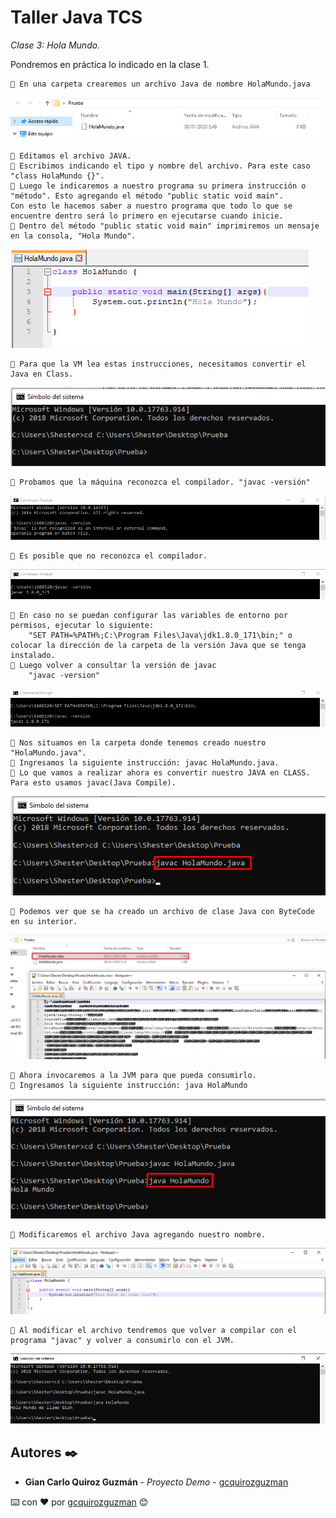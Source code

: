 # Taller Java TCS

_Clase 3: Hola Mundo._

Pondremos en práctica lo indicado en la clase 1. 

```
📢 En una carpeta crearemos un archivo Java de nombre HolaMundo.java
```

![Error: imagen no ha sido cargada](https://github.com/gcquirozguzman/java-tcs-202001/blob/master/imagenes/clase_03_01.png)

```
📢 Editamos el archivo JAVA.
📢 Escribimos indicando el tipo y nombre del archivo. Para este caso "class HolaMundo {}". 
📢 Luego le indicaremos a nuestro programa su primera instrucción o "método". Esto agregando el método "public static void main".
Con esto le hacemos saber a nuestro programa que todo lo que se encuentre dentro será lo primero en ejecutarse cuando inicie.
📢 Dentro del método "public static void main" imprimiremos un mensaje en la consola, "Hola Mundo". 
```

![Error: imagen no ha sido cargada](https://github.com/gcquirozguzman/java-tcs-202001/blob/master/imagenes/clase_03_02.png)

```
📢 Para que la VM lea estas instrucciones, necesitamos convertir el Java en Class.
```

![Error: imagen no ha sido cargada](https://github.com/gcquirozguzman/java-tcs-202001/blob/master/imagenes/clase_03_03.png)

```
📢 Probamos que la máquina reconozca el compilador. "javac -versión"
```

![Error: imagen no ha sido cargada](https://github.com/gcquirozguzman/java-tcs-202001/blob/master/imagenes/clase_03_07.png)

```
📢 Es posible que no reconozca el compilador.
```

![Error: imagen no ha sido cargada](https://github.com/gcquirozguzman/java-tcs-202001/blob/master/imagenes/clase_03_08.png)

```
📢 En caso no se puedan configurar las variables de entorno por permisos, ejecutar lo siguiente: 
    "SET PATH=%PATH%;C:\Program Files\Java\jdk1.8.0_171\bin;" o colocar la dirección de la carpeta de la versión Java que se tenga instalado.
📢 Luego volver a consultar la versión de javac
    "javac -version"
```

![Error: imagen no ha sido cargada](https://github.com/gcquirozguzman/java-tcs-202001/blob/master/imagenes/clase_03_09.png)

```
📢 Nos situamos en la carpeta donde tenemos creado nuestro "HolaMundo.java".
📢 Ingresamos la siguiente instrucción: javac HolaMundo.java.
📢 Lo que vamos a realizar ahora es convertir nuestro JAVA en CLASS. Para esto usamos javac(Java Compile).
```

![Error: imagen no ha sido cargada](https://github.com/gcquirozguzman/java-tcs-202001/blob/master/imagenes/clase_03_04.png)

```
📢 Podemos ver que se ha creado un archivo de clase Java con ByteCode en su interior.
```

![Error: imagen no ha sido cargada](https://github.com/gcquirozguzman/java-tcs-202001/blob/master/imagenes/clase_03_05.png)

```
📢 Ahora invocaremos a la JVM para que pueda consumirlo.
📢 Ingresamos la siguiente instrucción: java HolaMundo
```

![Error: imagen no ha sido cargada](https://github.com/gcquirozguzman/java-tcs-202001/blob/master/imagenes/clase_03_06.png)

```
📢 Modificaremos el archivo Java agregando nuestro nombre.
```

![Error: imagen no ha sido cargada](https://github.com/gcquirozguzman/java-tcs-202001/blob/master/imagenes/clase_03_10.png)

```
📢 Al modificar el archivo tendremos que volver a compilar con el programa "javac" y volver a consumirlo con el JVM.
```

![Error: imagen no ha sido cargada](https://github.com/gcquirozguzman/java-tcs-202001/blob/master/imagenes/clase_03_11.png)

## Autores ✒️

* **Gian Carlo Quiroz Guzmán** - *Proyecto Demo* - [gcquirozguzman](https://github.com/gcquirozguzman)



⌨️ con ❤️ por [gcquirozguzman](https://github.com/gcquirozguzman) 😊
